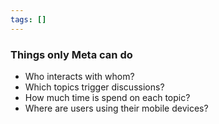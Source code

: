 ```yaml
---
tags: []
---
```

### Things only Meta can do
- Who interacts with whom?
- Which topics trigger discussions?
- How much time is spend on each topic?
- Where are users using their mobile devices?

